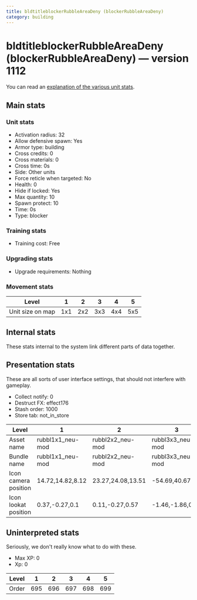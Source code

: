 ```yaml
---
title: bldtitleblockerRubbleAreaDeny (blockerRubbleAreaDeny)
category: building
---
```


# bldtitleblockerRubbleAreaDeny (blockerRubbleAreaDeny) — version 1112

You can read an [explanation  of the various unit stats](unitexplained.md).

## Main stats

### Unit stats

  * Activation radius: 32
  * Allow defensive spawn: Yes
  * Armor type: building
  * Cross credits: 0
  * Cross materials: 0
  * Cross time: 0s
  * Side: Other units
  * Force reticle when targeted: No
  * Health: 0
  * Hide if locked: Yes
  * Max quantity: 10
  * Spawn protect: 10
  * Time: 0s
  * Type: blocker

### Training stats

  * Training cost: Free

### Upgrading stats

  * Upgrade requirements: Nothing

### Movement stats

|Level           |1  |2  |3  |4  |5  |
|----------------|---|---|---|---|---|
|Unit size on map|1x1|2x2|3x3|4x4|5x5|


## Internal stats

These stats internal to the system link different parts of data together.


## Presentation stats

These are all sorts of user interface settings, that should not interfere with gameplay.

  * Collect notify: 0
  * Destruct FX: effect176
  * Stash order: 1000
  * Store tab: not_in_store

|Level               |1               |2                |3               |4                |5               |
|--------------------|----------------|-----------------|----------------|-----------------|----------------|
|Asset name          |rubbl1x1_neu-mod|rubbl2x2_neu-mod |rubbl3x3_neu-mod|rubbl4x4_neu-mod |rubbl5x5_neu-mod|
|Bundle name         |rubbl1x1_neu-mod|rubbl2x2_neu-mod |rubbl3x3_neu-mod|rubbl4x4_neu-mod |rubbl5x5_neu-mod|
|Icon camera position|14.72,14.82,8.12|23.27,24.08,13.51|-54.69,40.67,1.3|-69.04,50.97,0.76|-81.39,60.84,0.9|
|Icon lookat position|0.37,-0.27,0.1  |0.11,-0.27,0.57  |-1.46,-1.86,0.7 |-1.99,-2.6,0     |-1.99,-2.6,0    |


## Uninterpreted stats

Seriously, we don't really know what to do with these.

  * Max XP: 0
  * Xp: 0

|Level|1  |2  |3  |4  |5  |
|-----|---|---|---|---|---|
|Order|695|696|697|698|699|


